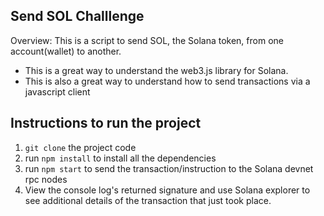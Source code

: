 ## Send SOL Challlenge
Overview: This is a script to send SOL, the Solana token, from one account(wallet) to another. 

- This is a great way to understand the web3.js library for Solana. 
- This is also a great way to understand how to send transactions via a javascript client


## Instructions to run the project
1. `git clone` the project code 
2. run `npm install` to install all the dependencies
3. run `npm start` to send the transaction/instruction to the Solana devnet rpc nodes
4. View the console log's returned signature and use Solana explorer to see additional details of the transaction that just took place.
